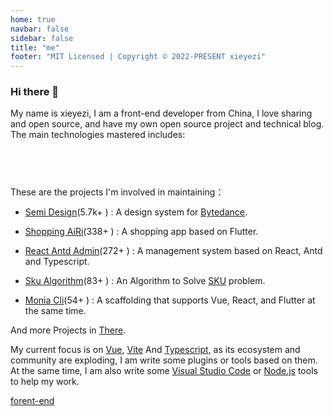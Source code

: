 ```yaml
---
home: true
navbar: false
sidebar: false
title: "me"
footer: "MIT Licensed | Copyright © 2022-PRESENT xieyezi"
---
```


<Head />
   
### Hi there 👋

My name is xieyezi, I am a front-end developer from China, I love sharing and open source, and have my own open source project and technical blog. The main technologies mastered includes:

<code><span class="i-logos-javascript inline-block text-lg" /> </code>
<code><span class="i-logos-typescript-icon inline-block text-lg" /> </code>
<code><span class="i-logos-es6 inline-block text-lg" /> </code>
<code><span class="i-logos-vueuse inline-block text-lg" /> </code>
<code><span class="i-logos-react inline-block text-lg" /> </code>
<code><span class="i-logos-vitejs inline-block text-lg" /> </code>
<code><span class="i-logos-nodejs inline-block text-lg" /> </code>

These are the projects I'm involved in maintaining：

- [Semi Design](https://github.com/DouyinFE/semi-design.git)(5.7k+ <span class="i-carbon-star-filled inline-block text-xs" />) : A design system for [Bytedance](https://www.bytedance.com/en/).
  
- [Shopping AiRi](https://github.com/xieyezi/flutter-shopping-AiRi.git)(338+ <span class="i-carbon-star-filled inline-block text-xs" />) : A shopping app based on Flutter.

- [React Antd Admin](https://github.com/WinmezzZ/react-antd-admin.git)(272+ <span class="i-carbon-star-filled inline-block text-xs" />) : A management system based on React, Antd and Typescript.

- [ Sku Algorithm](https://github.com/xieyezi/sku-algorithm.git)(83+ <span class="i-carbon-star-filled inline-block text-xs" />) : An Algorithm to Solve [SKU](https://zh.wikipedia.org/wiki/%E5%AD%98%E8%B4%A7%E5%8D%95%E4%BD%8D) problem.

- [ Monia Cli](https://github.com/xieyezi/monia-cli.git)(54+ <span class="i-carbon-star-filled inline-block text-xs" />) : A scaffolding that supports Vue, React, and Flutter at the same time.

And more Projects in [There](https://github.com/xieyezi).

My current focus is on [Vue](https://vuejs.org/), [Vite](https://vitejs.dev/) And [Typescript](https://www.typescriptlang.org/), as its ecosystem and community are exploding, I am write some plugins or tools based on them. At the same time, I am also write some [Visual Studio Code](https://marketplace.visualstudio.com/items?itemName=xieyezi.incall-package-template) or [Node.js](https://www.npmjs.com/package/genji-es) tools to help my work.

[forent-end](/article/从CJS和ESM读懂package.json.html)

<style>
main {
  padding-top: 1rem !important;
}
.home-content {
  margin: 0 auto !important;
  padding: 0 1.5rem 4rem !important;
  max-width: 48rem !important;
}
</style>
